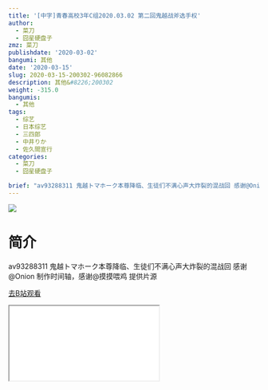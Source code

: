 ```yaml
---
title: '[中字]青春高校3年C组2020.03.02 第二回鬼越战斧选手权'
author:
  - 菜刀
  - 囧星硬盘子
zmz: 菜刀
publishdate: '2020-03-02'
bangumi: 其他
date: '2020-03-15'
slug: 2020-03-15-200302-96082866
description: 其他&#8226;200302
weight: -315.0
bangumis:
  - 其他
tags:
  - 综艺
  - 日本综艺
  - 三四郎
  - 中井りか
  - 佐久間宣行
categories:
  - 菜刀
  - 囧星硬盘子

brief: "av93288311 鬼越トマホーク本尊降临、生徒们不满心声大炸裂的混战回 感谢@Onion 制作时间轴，感谢@摸摸喂鸡 提供片源"
---
```

![](https://raw.githubusercontent.com/tcgriffith/owaraisite/master/static/tmpimg/bd8ff0309e56e138dcc3a9f3a31fdf78a3cebf98.jpg.480.jpg)
# 简介  
av93288311
鬼越トマホーク本尊降临、生徒们不满心声大炸裂的混战回 感谢@Onion 制作时间轴，感谢@摸摸喂鸡 提供片源  

[去B站观看](https://www.bilibili.com/video/av96082866/)
<div class ="resp-container"><iframe class="testiframe" src="//player.bilibili.com/player.html?aid=96082866"", scrolling="no", allowfullscreen="true" > </iframe></div> 
